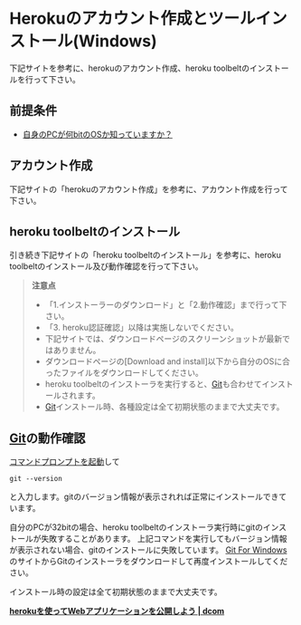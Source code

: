 # Herokuのアカウント作成とツールインストール(Windows)

下記サイトを参考に、herokuのアカウント作成、heroku toolbeltのインストールを行って下さい。

## 前提条件

* [自身のPCが何bitのOSか知っていますか？](preparationForWin.md#自分のpcのbit数を知っておく)

## アカウント作成

下記サイトの「herokuのアカウント作成」を参考に、アカウント作成を行って下さい。

## heroku toolbeltのインストール

引き続き下記サイトの「heroku toolbeltのインストール」を参考に、heroku toolbeltのインストール及び動作確認を行って下さい。  

> **注意点**
> * 「1.インストーラーのダウンロード」と「2.動作確認」まで行って下さい。
> * 「3. heroku認証確認」以降は実施しないでください。
> * 下記サイトでは、ダウンロードページのスクリーンショットが最新ではありません。
> * ダウンロードページの[Download and install]以下から自分のOSに合ったファイルをダウンロードしてください。
> * heroku toolbeltのインストーラを実行すると、[Git](https://git-scm.com/)も合わせてインストールされます。
> * [Git](https://git-scm.com/)インストール時、各種設定は全て初期状態のままで大丈夫です。

## [Git](https://git-scm.com/)の動作確認

[コマンドプロンプトを起動](tipsForWin.md#コマンドプロンプトの起動方法)して
```
git --version
```
と入力します。gitのバージョン情報が表示されれば正常にインストールできています。

自分のPCが32bitの場合、heroku toolbeltのインストーラ実行時にgitのインストールが失敗することがあります。
上記コマンドを実行してもバージョン情報が表示されない場合、gitのインストールに失敗しています。
[Git For Windows](https://git-for-windows.github.io/)のサイトからGitのインストーラをダウンロードして再度インストールしてください。

インストール時の設定は全て初期状態のままで大丈夫です。

**[herokuを使ってWebアプリケーションを公開しよう | dcom](http://www.dcom-web.co.jp/technology/heroku1/)**
